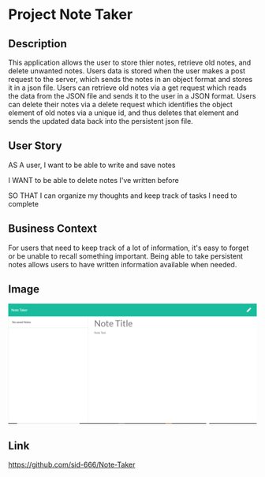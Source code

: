 # Project Note Taker

## Description
This application allows the user to store thier notes, retrieve old notes, and delete unwanted notes. Users data is stored when the user makes a post request to the server, which sends the notes in an object format and stores it in a json file. Users can retrieve old notes via a get request which reads the data from the JSON file and sends it to the user in a JSON format. Users can delete their notes via a delete request which identifies the object element of old notes via a unique id, and thus deletes that element and sends the updated data back into the persistent json file. 

## User Story

AS A user, I want to be able to write and save notes

I WANT to be able to delete notes I've written before

SO THAT I can organize my thoughts and keep track of tasks I need to complete

## Business Context

For users that need to keep track of a lot of information, it's easy to forget or be unable to recall something important. Being able to take persistent notes allows users to have written information available when needed.

## Image
![AppImage](NoteTake.PNG)
## Link
https://github.com/sid-666/Note-Taker